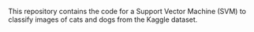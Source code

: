 








This repository contains the code for a Support Vector Machine (SVM) to classify images of cats and dogs from the Kaggle dataset.

